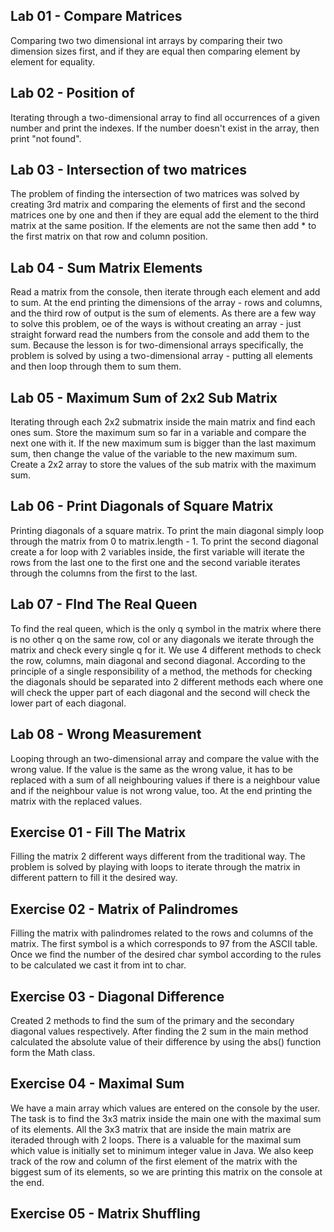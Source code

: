 Lab 01 - Compare Matrices
-

Comparing two two dimensional int arrays by comparing their two dimension sizes first, and if they are equal then
comparing element by element for equality. 

Lab 02 - Position of
-

Iterating through a two-dimensional array to find all occurrences of a given number and print the indexes. If the number
doesn't exist in the array, then print "not found".

Lab 03 - Intersection of two matrices
- 

The problem of finding the intersection of two matrices was solved by creating 3rd matrix and comparing the elements of
first and the second matrices one by one and then if they are equal add the element to the third matrix at the same
position. If the elements are not the same then add * to the first matrix on that row and column position.

Lab 04 - Sum Matrix Elements
-

Read a matrix from the console, then iterate through each element and add to sum. At the end printing the dimensions of
the array - rows and columns, and the third row of output is the sum of elements. As there are a few way to solve this 
problem, oe of the ways is without creating an array - just straight forward read the numbers from the console and add 
them to the sum. Because the lesson is for two-dimensional arrays specifically, the problem is solved by using a
two-dimensional array - putting all elements and then loop through them to sum them.

Lab 05 - Maximum Sum of 2x2 Sub Matrix
-

Iterating through each 2x2 submatrix inside the main matrix and find each ones sum. Store the maximum sum so far in a
variable and compare the next one with it. If the new maximum sum is bigger than the last maximum sum, then change the
value of the variable to the new maximum sum. Create a 2x2 array to store the values of the sub matrix with the maximum
sum.

Lab 06 - Print Diagonals of Square Matrix
-

Printing diagonals of a square matrix. To print the main diagonal simply loop through the matrix from 0 to matrix.length - 1.
To print the second diagonal create a for loop with 2 variables inside, the first variable will iterate the rows from the last
one to the first one and the second variable iterates through the columns from the first to the last. 

Lab 07 - FInd The Real Queen
-

To find the real queen, which is the only q symbol in the matrix where there is no other q on the same row, col or any diagonals
we iterate through the matrix and check every single q for it. We use 4 different methods to check the row, columns,
main diagonal and second diagonal. According to the principle of a single responsibility of a method, the methods for
checking the diagonals should be separated into 2 different methods each where one will check the upper part of each diagonal
and the second will check the lower part of each diagonal. 

Lab 08 - Wrong Measurement
-

Looping through an two-dimensional array and compare the value with the wrong value. If the value is the same as the
wrong value, it has to be replaced with a sum of all neighbouring values if there is a neighbour value and if the 
neighbour value is not wrong value, too. At the end printing the matrix with the replaced values.

Exercise 01 - Fill The Matrix
-

Filling the matrix 2 different ways different from the traditional way. The problem is solved by playing with loops to 
iterate through the matrix in different pattern to fill it the desired way. 

Exercise 02 - Matrix of Palindromes
-

Filling the matrix with palindromes related to the rows and columns of the matrix. The first symbol is a which 
corresponds to 97 from the ASCII table. Once we find the number of the desired char symbol according to the rules to be 
calculated we cast it from int to char. 

Exercise 03 - Diagonal Difference
- 

Created 2 methods to find the sum of the primary and the secondary diagonal values respectively. After finding the 2 
sum in the main method calculated the absolute value of their difference by using the abs() function form the Math class.

Exercise 04 - Maximal Sum
-

We have a main array which values are entered on the console by the user. The task is to find the 3x3 matrix inside the 
main one with the maximal sum of its elements. All the 3x3 matrix that are inside the main matrix are iteraded through 
with 2 loops. There is a valuable for the maximal sum which value is initially set to minimum integer value in Java. We 
also keep track of the row and column of the first element of the matrix with the biggest sum of its elements, so we are
 printing this matrix on the console at the end.

Exercise 05 - Matrix Shuffling
-

